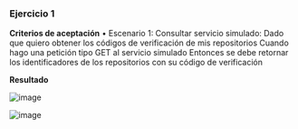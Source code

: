 ### Ejercicio 1

**Criterios de aceptación**
• Escenario 1: Consultar servicio simulado:
Dado que quiero obtener los códigos de verificación de mis repositorios 
Cuando hago una petición tipo GET al servicio simulado
Entonces se debe retornar los identificadores de los repositorios con su código de verificación

**Resultado**

![image](https://user-images.githubusercontent.com/50051312/177819517-ef09aea4-822d-4456-9210-5dbd97249c6e.png)

![image](https://user-images.githubusercontent.com/50051312/177819719-70f0e073-4425-4646-bb13-c55e8e49b5d3.png)



